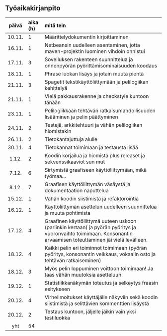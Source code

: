 ## Työaikakirjanpito

| päivä  | aika (h) | mitä tein  |
| :-----:|:---------| :----------|
| 10.11. | 1        | Määrittelydokumentin kirjoittaminen |
| 16.11. | 1        | Netbeansin uudelleen asentaminen, jotta maven-projektin luominen vihdoin onnistui |
| 17.11. | 3        | Sovelluksen rakenteen suunnittelua ja onnenpyörän pyörittämisominaisuuden koodaus |
| 18.11. | 1        | Phrase luokan lisäys ja jotain muuta pientä |
| 21.11. | 3        | Spagetit tekstikäyttöliittymään ja pelilogiikan kehittelyä |
| 21.11. | 1        | Vielä pakkausrakenne ja checkstyle kuntoon tänään |
| 23.11. | 1        | Pelilogiikkaan tehtävän ratkaisumahdollisuuden lisääminen ja pelin päättyminen |
| 24.11. | 2        | Testejä, arkkitehtuuri ja vähän pelilogiikan hiomistakin |
| 26.11. | 2        | Tietokantajuttuja alulle |
| 30.11. | 4        | Tietokannat toimimaan ja testausta lisää |
| 1.12.  | 2        | Koodin korjailua ja hiomista plus releaset ja sekvenssikaaviot sun mut |
| 7.12.  | 6        | Sirtymistä graafiseen käyttöliittymään, mikä työmaa... |
| 8.12.  | 7        | Graafisen käyttöliittymän väsäystä ja dokumentaation naputtelua |
| 15.12. | 1        | Vähän koodin siistimistä ja refaktorointia |
| 16.12. | 1        | Käyttöliittymän asettelun uudelleen suunnittelua ja muuta pohtimista |
| 17.12. | 4        | Graafinen käyttöliittymä uuteen uskoon (pariinkin kertaan) ja pyörän pyöritys ja vuoronvaihto toimimaan. Konsonantin arvaamisen toteuttaminen jäi vielä levälleen. |
| 18.12. | 4        | Kaikki pelin eri toiminnot toimimaan (pyörän pyöritys, konsonantin veikkaus, vokaalin osto ja tehtävän ratkaiseminen) |
| 18.12. | 3        | Myös pelin loppuminen voittoon toimimaan! Ja taas vähän muutoksia asetteluun. |
| 19.12. | 1        | Statistiikkanäkymän toteutus ja selkeytys fraasin esitykseen |
| 20.12. | 4        | Virheilmoitukset käyttäjälle näkyviin sekä koodin siistimistä ja selittävien kommenttien lisäystä |
| 20.12. | 2        | Testaus kuntoon, jäljelle jäikin vain yksi testiluokka |
| yht    | 54       | | 
